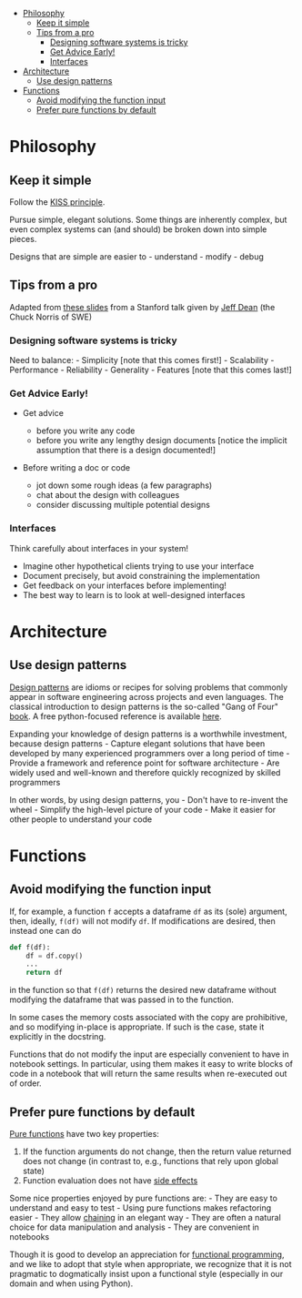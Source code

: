 <!--ts-->
   * [Philosophy](#philosophy)
      * [Keep it simple](#keep-it-simple)
      * [Tips from a pro](#tips-from-a-pro)
         * [Designing software systems is tricky](#designing-software-systems-is-tricky)
         * [Get Advice Early!](#get-advice-early)
         * [Interfaces](#interfaces)
   * [Architecture](#architecture)
      * [Use design patterns](#use-design-patterns)
   * [Functions](#functions)
      * [Avoid modifying the function input](#avoid-modifying-the-function-input)
      * [Prefer pure functions by default](#prefer-pure-functions-by-default)



<!--te-->

# Philosophy

## Keep it simple

Follow the [KISS principle](https://en.wikipedia.org/wiki/KISS_principle).

Pursue simple, elegant solutions. Some things are inherently complex, but even
complex systems can (and should) be broken down into simple pieces.

Designs that are simple are easier to
    - understand
    - modify
    - debug

## Tips from a pro

Adapted from
[these slides](https://static.googleusercontent.com/media/research.google.com/en//people/jeff/stanford-295-talk.pdf)
from a Stanford talk given by
[Jeff Dean](https://en.wikipedia.org/wiki/Jeff_Dean_(computer_scientist))
(the Chuck Norris of SWE)

### Designing software systems is tricky

Need to balance:
    - Simplicity [note that this comes first!]
    - Scalability
    - Performance
    - Reliability
    - Generality
    - Features [note that this comes last!]

### Get Advice Early!

- Get advice
    - before you write any code
    - before you write any lengthy design documents [notice the implicit
    assumption that there is a design documented!]

- Before writing a doc or code
    - jot down some rough ideas (a few paragraphs)
    - chat about the design with colleagues
    - consider discussing multiple potential designs

### Interfaces

Think carefully about interfaces in your system!

- Imagine other hypothetical clients trying to use your interface
- Document precisely, but avoid constraining the implementation
- Get feedback on your interfaces before implementing!
- The best way to learn is to look at well-designed interfaces

# Architecture

## Use design patterns

[Design patterns](https://en.wikipedia.org/wiki/Software_design_pattern)
are idioms or recipes for solving problems that commonly appear in
software engineering across projects and even languages. The classical
introduction to design patterns is the so-called "Gang of Four"
[book](https://www.amazon.com/Design-Patterns-Object-Oriented-Addison-Wesley-Professional-ebook/dp/B000SEIBB8).
A free python-focused reference is available
[here](https://python-3-patterns-idioms-test.readthedocs.io/en/latest/).

Expanding your knowledge of design patterns is a worthwhile investment,
because design patterns
    - Capture elegant solutions that have been developed by many
    experienced programmers over a long period of time
    - Provide a framework and reference point for software architecture
    - Are widely used and well-known and therefore quickly recognized by skilled
    programmers

In other words, by using design patterns, you
    - Don't have to re-invent the wheel
    - Simplify the high-level picture of your code
    - Make it easier for other people to understand your code

# Functions

## Avoid modifying the function input

If, for example, a function `f` accepts a dataframe `df` as its (sole)
argument, then, ideally, `f(df)` will not modify `df`. If modifications are
desired, then instead one can do
```python
def f(df):
    df = df.copy()
    ...
    return df
```
in the function so that `f(df)` returns the desired new dataframe without
modifying the dataframe that was passed in to the function.

In some cases the memory costs associated with the copy are prohibitive,
and so modifying in-place is appropriate. If such is the case, state it
explicitly in the docstring.

Functions that do not modify the input are especially convenient to have in
notebook settings. In particular, using them makes it easy to write blocks
of code in a notebook that will return the same results when re-executed
out of order.

## Prefer pure functions by default

[Pure functions](https://en.wikipedia.org/wiki/Pure_function)
have two key properties:
  1. If the function arguments do not change, then the return value returned
     does not change (in contrast to, e.g., functions that rely upon global
     state)
  2. Function evaluation does not have
     [side effects](https://en.wikipedia.org/wiki/Side_effect_(computer_science))
     
Some nice properties enjoyed by pure functions are:
    - They are easy to understand and easy to test
    - Using pure functions makes refactoring easier
    - They allow [chaining](https://en.wikipedia.org/wiki/Method_chaining) in an
    elegant way
    - They are often a natural choice for data manipulation and analysis
    - They are convenient in notebooks

Though it is good to develop an appreciation for
[functional programming](https://en.wikipedia.org/wiki/Functional_programming),
and we like to adopt that style when appropriate, we recognize that it is not
pragmatic to dogmatically insist upon a functional style (especially in our
domain and when using Python). 
